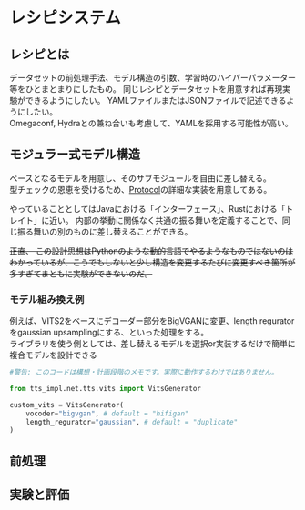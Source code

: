 # レシピシステム
## レシピとは
データセットの前処理手法、モデル構造の引数、学習時のハイパーパラメーター等をひとまとまりにしたもの。 同じレシピとデータセットを用意すれば再現実験ができるようにしたい。
YAMLファイルまたはJSONファイルで記述できるようにしたい。  
Omegaconf, Hydraとの兼ね合いも考慮して、YAMLを採用する可能性が高い。

## モジュラー式モデル構造
ベースとなるモデルを用意し、そのサブモジュールを自由に差し替える。  
型チェックの恩恵を受けるため、[Protocol](https://typing.readthedocs.io/en/latest/spec/protocol.html)の詳細な実装を用意してある。  

やっていることとしてはJavaにおける「インターフェース」、Rustにおける「トレイト」に近い。
内部の挙動に関係なく共通の振る舞いを定義することで、同じ振る舞いの別のものに差し替えることができる。

~~正直、 この設計思想はPythonのような動的言語でやるようなものではないのはわかっているが、こうでもしないと少し構造を変更するたびに変更すべき箇所が多すぎてまともに実験ができないのだ。~~

### モデル組み換え例
例えば、VITS2をベースにデコーダー部分をBigVGANに変更、length reguratorをgaussian upsamplingにする、といった処理をする。  
ライブラリを使う側としては、差し替えるモデルを選択or実装するだけで簡単に複合モデルを設計できる

```py
#警告: このコードは構想・計画段階のメモです。実際に動作するわけではありません。

from tts_impl.net.tts.vits import VitsGenerator

custom_vits = VitsGenerator(
    vocoder="bigvgan", # default = "hifigan"
    length_regurator="gaussian", # default = "duplicate"
)
```

## 前処理

## 実験と評価